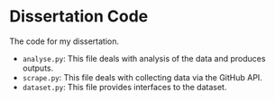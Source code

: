 # Dissertation Code

The code for my dissertation.

- `analyse.py`: This file deals with analysis of the data and produces outputs.
- `scrape.py`: This file deals with collecting data via the GitHub API.
- `dataset.py`: This file provides interfaces to the dataset.
